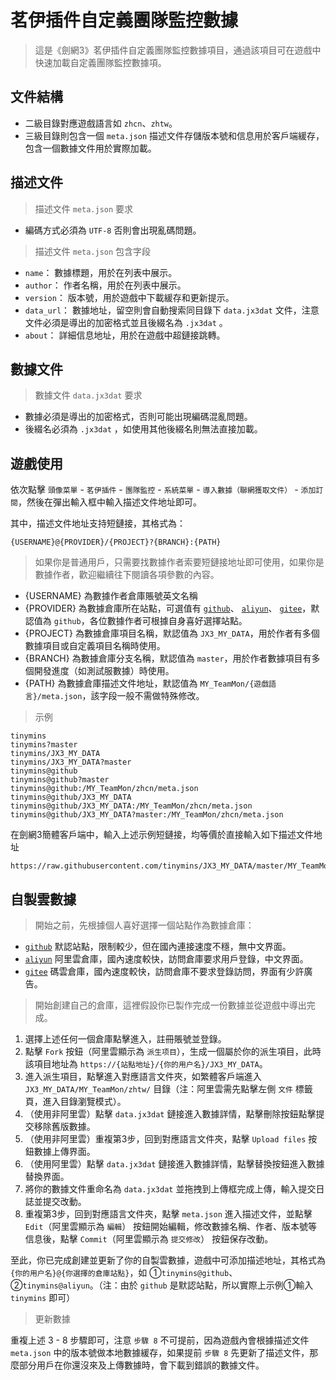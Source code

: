 # 茗伊插件自定義團隊監控數據

> 這是《劍網3》茗伊插件自定義團隊監控數據項目，通過該項目可在遊戲中快速加載自定義團隊監控數據項。

## 文件結構

 * 二級目錄對應遊戲語言如 `zhcn`、`zhtw`。
 * 三級目錄則包含一個 `meta.json` 描述文件存儲版本號和信息用於客戶端緩存，包含一個數據文件用於實際加載。

## 描述文件

> 描述文件 `meta.json` 要求

 * 編碼方式必須為 `UTF-8` 否則會出現亂碼問題。

> 描述文件 `meta.json` 包含字段

 * `name`： 數據標題，用於在列表中展示。
 * `author`： 作者名稱，用於在列表中展示。
 * `version`： 版本號，用於遊戲中下載緩存和更新提示。
 * `data_url`： 數據地址，留空則會自動搜索同目錄下 `data.jx3dat` 文件，注意文件必須是導出的加密格式並且後綴名為 `.jx3dat` 。
 * `about`： 詳細信息地址，用於在遊戲中超鏈接跳轉。

## 數據文件

> 數據文件 `data.jx3dat` 要求

 * 數據必須是導出的加密格式，否則可能出現編碼混亂問題。
 * 後綴名必須為 `.jx3dat` ，如使用其他後綴名則無法直接加載。

## 遊戲使用

依次點擊 `頭像菜單` - `茗伊插件` - `團隊監控` - `系統菜單` - `導入數據（聯網獲取文件）` - `添加訂閱`，然後在彈出輸入框中輸入描述文件地址即可。

其中，描述文件地址支持短鏈接，其格式為：

```
{USERNAME}@{PROVIDER}/{PROJECT}?{BRANCH}:{PATH}
```

> 如果你是普通用戶，只需要找數據作者索要短鏈接地址即可使用，如果你是數據作者，歡迎繼續往下閱讀各項參數的內容。

 * {USERNAME} 為數據作者倉庫賬號英文名稱
 * {PROVIDER} 為數據倉庫所在站點，可選值有 [`github`](https://github.com/tinymins/JX3_MY_DATA)、 [`aliyun`](https://code.aliyun.com/tinymins/JX3_MY_DATA)、 [`gitee`](https://gitee.com/tinymins/JX3_MY_DATA)，默認值為 `github`，各位數據作者可根據自身喜好選擇站點。
 * {PROJECT} 為數據倉庫項目名稱，默認值為 `JX3_MY_DATA`，用於作者有多個數據項目或自定義項目名稱時使用。
 * {BRANCH} 為數據倉庫分支名稱，默認值為 `master`，用於作者數據項目有多個開發進度（如測試服數據）時使用。
 * {PATH} 為數據倉庫描述文件地址，默認值為 `MY_TeamMon/{遊戲語言}/meta.json`，該字段一般不需做特殊修改。

> 示例

```
tinymins
tinymins?master
tinymins/JX3_MY_DATA
tinymins/JX3_MY_DATA?master
tinymins@github
tinymins@github?master
tinymins@github:/MY_TeamMon/zhcn/meta.json
tinymins@github/JX3_MY_DATA
tinymins@github/JX3_MY_DATA:/MY_TeamMon/zhcn/meta.json
tinymins@github/JX3_MY_DATA?master:/MY_TeamMon/zhcn/meta.json
```

在劍網3簡體客戶端中，輸入上述示例短鏈接，均等價於直接輸入如下描述文件地址

```
https://raw.githubusercontent.com/tinymins/JX3_MY_DATA/master/MY_TeamMon/zhcn/meta.json
```

## 自製雲數據

> 開始之前，先根據個人喜好選擇一個站點作為數據倉庫：

 * [`github`](https://github.com/tinymins/JX3_MY_DATA) 默認站點，限制較少，但在國內連接速度不穩，無中文界面。
 * [`aliyun`](https://code.aliyun.com/tinymins/JX3_MY_DATA) 阿里雲倉庫，國內速度較快，訪問倉庫要求用戶登錄，中文界面。
 * [`gitee`](https://gitee.com/tinymins/JX3_MY_DATA) 碼雲倉庫，國內速度較快，訪問倉庫不要求登錄訪問，界面有少許廣告。

> 開始創建自己的倉庫，這裡假設你已製作完成一份數據並從遊戲中導出完成。

1. 選擇上述任何一個倉庫點擊進入，註冊賬號並登錄。
2. 點擊 `Fork` 按鈕（阿里雲顯示為 `派生项目`），生成一個屬於你的派生項目，此時該項目地址為 `https://{站點地址}/{你的用户名}/JX3_MY_DATA`。
3. 進入派生項目，點擊進入對應語言文件夾，如繁體客戶端進入 `JX3_MY_DATA/MY_TeamMon/zhtw/` 目錄（注：阿里雲需先點擊左側 `文件` 標籤頁，進入目錄瀏覽模式）。
4. （使用非阿里雲）點擊 `data.jx3dat` 鏈接進入數據詳情，點擊刪除按鈕點擊提交移除舊版數據。
5. （使用非阿里雲）重複第3步，回到對應語言文件夾，點擊 `Upload files` 按鈕數據上傳界面。
6. （使用阿里雲）點擊 `data.jx3dat` 鏈接進入數據詳情，點擊替換按鈕進入數據替換界面。
7. 將你的數據文件重命名為 `data.jx3dat` 並拖拽到上傳框完成上傳，輸入提交日誌並提交改動。
8. 重複第3步，回到對應語言文件夾，點擊 `meta.json` 進入描述文件，並點擊 `Edit`（阿里雲顯示為 `編輯`） 按鈕開始編輯，修改數據名稱、作者、版本號等信息後，點擊 `Commit`（阿里雲顯示為 `提交修改`） 按鈕保存改動。

至此，你已完成創建並更新了你的自製雲數據，遊戲中可添加描述地址，其格式為 `{你的用户名}@{你選擇的倉庫站點}`，如 ①`tinymins@github`、 ②`tinymins@aliyun`。（注：由於 `github` 是默認站點，所以實際上示例①輸入 `tinymins` 即可）

> 更新數據

重複上述 3 - 8 步驟即可，注意 `步驟 8` 不可提前，因為遊戲內會根據描述文件 `meta.json` 中的版本號做本地數據緩存，如果提前 `步驟 8` 先更新了描述文件，那麼部分用戶在你還沒來及上傳數據時，會下載到錯誤的數據文件。

